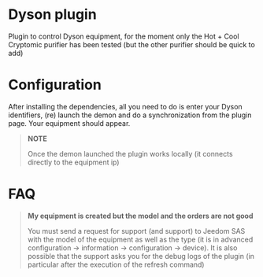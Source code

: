 # Dyson plugin

Plugin to control Dyson equipment, for the moment only the Hot + Cool Cryptomic purifier has been tested (but the other purifier should be quick to add)

# Configuration

After installing the dependencies, all you need to do is enter your Dyson identifiers, (re) launch the demon and do a synchronization from the plugin page. Your equipment should appear.

>**NOTE**
>
>Once the demon launched the plugin works locally (it connects directly to the equipment ip)

# FAQ

>**My equipment is created but the model and the orders are not good**
>
>You must send a request for support (and support) to Jeedom SAS with the model of the equipment as well as the type (it is in advanced configuration -> information -> configuration -> device). It is also possible that the support asks you for the debug logs of the plugin (in particular after the execution of the refresh command)
